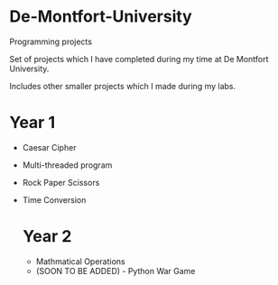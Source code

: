 # De-Montfort-University
Programming projects

Set of projects which I have completed during my time at De Montfort University.

Includes other smaller projects which I made during my labs.

# Year 1
- Caesar Cipher
- Multi-threaded program
- Rock Paper Scissors
- Time Conversion

  # Year 2
  - Mathmatical Operations
  - (SOON TO BE ADDED) - Python War Game
